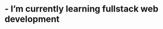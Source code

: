 <h1>- I’m currently learning fullstack web development</h1>


<!---
Silence-FBI/Silence-FBI is a ✨ special ✨ repository because its `README.md` (this file) appears on your GitHub profile.
You can click the Preview link to take a look at your changes.
--->
